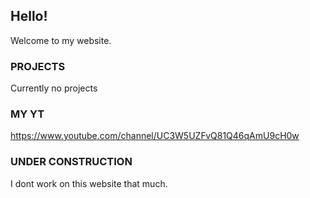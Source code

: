 ## Hello!

Welcome to my website.

### PROJECTS
Currently no projects

### MY YT
https://www.youtube.com/channel/UC3W5UZFvQ81Q46qAmU9cH0w

### UNDER CONSTRUCTION
I dont work on this website that much.

